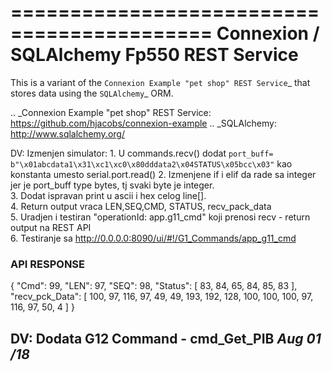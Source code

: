 ===========================================
Connexion / SQLAlchemy Fp550 REST Service
===========================================

This is a variant of the `Connexion Example "pet shop" REST Service`_ that stores data using the `SQLAlchemy`_ ORM.

.. _Connexion Example "pet shop" REST Service: https://github.com/hjacobs/connexion-example
.. _SQLAlchemy: http://www.sqlalchemy.org/

DV: Izmenjen simulator:
    1. U commands.recv() dodat
     `port_buff= b"\x01abcdata1\x31\xc1\xc0\x80dddata2\x04STATUS\x05bcc\x03"`
     kao konstanta umesto serial.port.read()
    2. Izmenjene if i elif da rade sa integer jer je port_buff type bytes, tj svaki byte je integer.  
    3. Dodat ispravan print u ascii i hex celog line[].  
    4. Return output vraca LEN,SEQ,CMD, STATUS, recv_pack_data   
    5. Uradjen i testiran "operationId: app.g11_cmd" koji prenosi recv - return output na REST API  
    6. Testiranje sa http://0.0.0.0:8090/ui/#!/G1_Commands/app_g11_cmd  
 ### API RESPONSE
 {
  "Cmd": 99,
  "LEN": 97,
  "SEQ": 98,
  "Status": [    83,   84,    65,    84,    85,    83  ],
  "recv_pck_Data": [    100,    97,    116,    97,    49,    49,    193,    192,    128,    100,    100,    100,
    97,
    116,
    97,
    50,
    4  ]
}
## DV: Dodata G12 Command - cmd_Get_PIB *Aug 01 /18*

